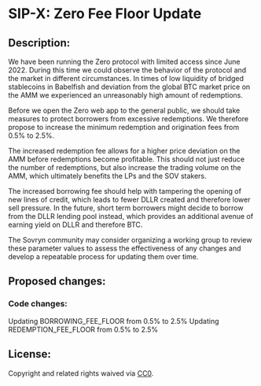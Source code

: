# SIP-X: Zero Fee Floor Update

## Description:
We have been running the Zero protocol with limited access since June 2022. During this time we could observe the behavior of the protocol and the market in different circumstances. In times of low liquidity of bridged stablecoins in Babelfish and deviation from the global BTC market price on the AMM we experienced an unreasonably high amount of redemptions. 

Before we open the Zero web app to the general public, we should take measures to protect borrowers from excessive redemptions. We therefore propose to increase the minimum redemption and origination fees from 0.5% to 2.5%.

The increased redemption fee allows for a higher price deviation on the AMM before redemptions become profitable. This should not just reduce the number of redemptions, but also increase the trading volume on the AMM, which ultimately benefits the LPs and the SOV stakers.

The increased borrowing fee should help with tampering the opening of new lines of credit, which leads to fewer DLLR created and therefore lower sell pressure. In the future, short term borrowers might decide to borrow from the DLLR lending pool instead, which provides an additional avenue of earning yield on DLLR and therefore BTC.

The Sovryn community may consider organizing a working group to review these parameter values to assess the effectiveness of any changes and develop a repeatable process for updating them over time.

## Proposed changes:
### Code changes: 
Updating BORROWING_FEE_FLOOR from 0.5% to 2.5%
Updating REDEMPTION_FEE_FLOOR from 0.5% to 2.5%

## License:
Copyright and related rights waived via [CC0](https://creativecommons.org/publicdomain/zero/1.0/).
